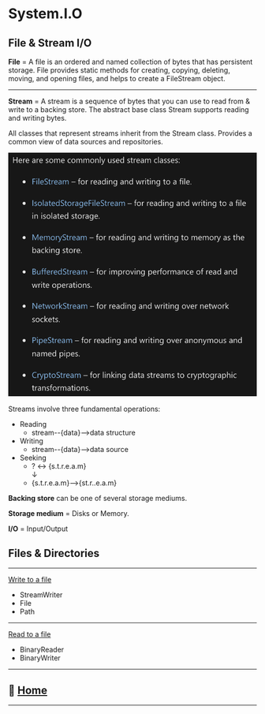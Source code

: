 # System.I.O

## File & Stream I/O

**File** = A file is an ordered and named collection of bytes that has persistent storage. File provides static methods for creating, copying, deleting, moving, and opening files, and helps to create a FileStream object.

_____

**Stream** = A stream is a sequence of bytes that you can use to read from & write to a backing store. The abstract base class Stream supports reading and writing bytes.

All classes that represent streams inherit from the Stream class. Provides a common view of data sources and repositories.

![stream classes](/401/img/streamclasses.png)

Streams involve three fundamental operations:

* Reading
  * stream--{data}-->data structure
* Writing
  * stream--{data}-->data source
* Seeking
  * ? ↔ {s.t.r.e.a.m} <br>
  ↓
  * {s.t.r.e.a.m}-->{st.r..e.a.m}

**Backing store** can be one of several storage mediums.

**Storage medium** = Disks or Memory.

**I/O** = Input/Output

## Files & Directories

_____

[Write to a file](https://docs.microsoft.com/en-us/dotnet/standard/io/how-to-write-text-to-a-file)

* StreamWriter
* File
* Path

_____

[Read to a file](https://docs.microsoft.com/en-us/dotnet/standard/io/how-to-read-and-write-to-a-newly-created-data-file)

* BinaryReader
* BinaryWriter

_____

## 🏡 [**Home**](https://mistidinzy.github.io/ReadingNotes/)

_____
